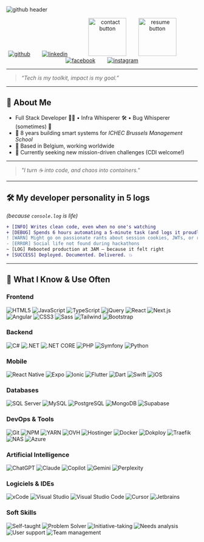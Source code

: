 <img src="https://raw.github.com/qveys/qveys/master/images/header.svg" alt="github header"/>

<p align="center">
  <a href="https://github.com/qveys" target="_blank" style="cursor: pointer;"><img src="https://raw.github.com/qveys/qveys/master/images/github.svg" alt="github"/></a>
  &nbsp;&nbsp;&nbsp;&nbsp;&nbsp;&nbsp;
  <a href="https://linkedin.com/in/qveys" target="_blank" style="cursor: pointer;"><img src="https://raw.github.com/qveys/qveys/master/images/linkedin.svg" alt="linkedin"/></a>
  &nbsp;&nbsp;&nbsp;&nbsp;&nbsp;&nbsp;&nbsp;&nbsp;&nbsp;&nbsp;&nbsp;&nbsp;
  <a href="mailto:contact@quentinveys.be" target="_blank" style="cursor: pointer;"><img width="100px" src="https://raw.github.com/qveys/qveys/master/images/contact.svg" alt="contact button"/></a>
  &nbsp;&nbsp;&nbsp;&nbsp;&nbsp;&nbsp;
  <a href="https://raw.github.com/qveys/portfolio/master/public/resume.pdf" target="_blank" style="cursor: pointer;"><img width="100px" src="https://raw.github.com/qveys/qveys/master/images/resume.svg" alt="resume button"/></a>
  &nbsp;&nbsp;&nbsp;&nbsp;&nbsp;&nbsp;&nbsp;&nbsp;&nbsp;&nbsp;&nbsp;&nbsp;
  <a href="https://facebook.com/qveys" target="_blank" style="cursor: pointer;"><img src="https://raw.github.com/qveys/qveys/master/images/facebook.svg" alt="facebook"/></a>
  &nbsp;&nbsp;&nbsp;&nbsp;&nbsp;&nbsp;
  <a href="https://instagram.com/qveys" target="_blank" style="cursor: pointer;"><img src="https://raw.github.com/qveys/qveys/master/images/instagram.svg" alt="instagram"/></a>
</p>

---

> _“Tech is my toolkit, impact is my goal.”_

---

## 🚀 About Me

- Full Stack Developer 🧑‍💻 • Infra Whisperer 🛠 • Bug Whisperer (sometimes) 🐞
- 💼 8 years building smart systems for *ICHEC Brussels Management School*
- 📍 Based in Belgium, working worldwide
- 🚀 Currently seeking new mission-driven challenges (CDI welcome!)

---

> _"I turn ☕ into code, and chaos into containers."_

---

## 🛠️ My developer personality in 5 logs 
*(because `console.log` is life)*

```diff
+ [INFO] Writes clean code, even when no one's watching
+ [DEBUG] Spends 6 hours automating a 5-minute task (and logs it proudly)
! [WARN] Might go on passionate rants about session cookies, JWTs, or reverse proxies
- [ERROR] Social life not found during hackathons
~ [LOG] Rebooted production at 3AM — because it felt right
+ [SUCCESS] Deployed. Documented. Delivered. 💥
```

---

## 🧠 What I Know & Use Often

### Frontend

<img src="https://img.shields.io/badge/HTML5-E34F26?style=for-the-badge&logo=html5&logoColor=white" alt="HTML5"/> 
<img src="https://img.shields.io/badge/JavaScript-F7DF1E?style=for-the-badge&logo=javascript&logoColor=black" alt="JavaScript"/> 
<img src="https://img.shields.io/badge/TypeScript-007ACC?style=for-the-badge&logo=typescript&logoColor=white" alt="TypeScript"/> 
<img src="https://img.shields.io/badge/jQuery-0769AD?style=for-the-badge&logo=jquery&logoColor=white" alt="jQuery"/> 
<img src="https://img.shields.io/badge/React-20232A?style=for-the-badge&logo=react&logoColor=61DAFB" alt="React"/> 
<img src="https://img.shields.io/badge/Next.js-000000?style=for-the-badge&logo=next.js&logoColor=white" alt="Next.js"/> 
<img src="https://img.shields.io/badge/Angular-DD0031?style=for-the-badge&logo=angular&logoColor=white" alt="Angular"/> 
<img src="https://img.shields.io/badge/CSS3-1572B6?style=for-the-badge&logo=csswizardry&logoColor=white" alt="CSS3"/> 
<img src="https://img.shields.io/badge/Sass-CC6699?style=for-the-badge&logo=sass&logoColor=white" alt="Sass"/> 
<img src="https://img.shields.io/badge/Tailwind_CSS-38B2AC?style=for-the-badge&logo=tailwind-css&logoColor=white" alt="Tailwind"/> 
<img src="https://img.shields.io/badge/Bootstrap-563D7C?style=for-the-badge&logo=bootstrap&logoColor=white" alt="Bootstrap"/>

### Backend

<img src="https://img.shields.io/badge/c%23-%23239120.svg?style=for-the-badge&logo=csharp&logoColor=white" alt="C#"/> 
<img src="https://img.shields.io/badge/.NET-5C2D91?style=for-the-badge&logo=.net&logoColor=white" alt=".NET"/> 
<img src="https://img.shields.io/badge/.NET_Core-512BD4?style=for-the-badge&logo=.net&logoColor=white" alt=".NET CORE"/>
<img src="https://img.shields.io/badge/PHP-777BB4?style=for-the-badge&logo=php&logoColor=white" alt="PHP"/>
<img src="https://img.shields.io/badge/Symfony-000000?style=for-the-badge&logo=symfony&logoColor=white" alt="Symfony"/>
<img src="https://img.shields.io/badge/Python-3776AB?style=for-the-badge&logo=python&logoColor=white" alt="Python"/>

### Mobile

<img src="https://img.shields.io/badge/React_Native-20232A?style=for-the-badge&logo=react&logoColor=61DAFB" alt="React Native"/> 
<img src="https://img.shields.io/badge/Expo-000020?style=for-the-badge&logo=expo&logoColor=white" alt="Expo"/> 
<img src="https://img.shields.io/badge/Ionic-3880FF?style=for-the-badge&logo=ionic&logoColor=white" alt="Ionic"/> 
<img src="https://img.shields.io/badge/Flutter-02569B?style=for-the-badge&logo=flutter&logoColor=white" alt="Flutter"/> 
<img src="https://img.shields.io/badge/Dart-0175C2?style=for-the-badge&logo=dart&logoColor=white" alt="Dart"/> 
<img src="https://img.shields.io/badge/Swift-FA7343?style=for-the-badge&logo=swift&logoColor=white" alt="Swift"/>
<img src="https://img.shields.io/badge/iOS-000000?style=for-the-badge&logo=apple&logoColor=white" alt="iOS"/>

### Databases

<img src="https://img.shields.io/badge/Microsoft%20SQL%20Server-CC2927?style=for-the-badge&logo=microsoft%20sql%20server&logoColor=white" alt="SQL Server"/> 
<img src="https://img.shields.io/badge/mysql-4479A1.svg?style=for-the-badge&logo=mysql&logoColor=white" alt="MySQL"/> 
<img src="https://img.shields.io/badge/postgres-%23316192.svg?style=for-the-badge&logo=postgresql&logoColor=white" alt="PostgreSQL"/> 
<img src="https://img.shields.io/badge/MongoDB-%234ea94b.svg?style=for-the-badge&logo=mongodb&logoColor=white" alt="MongoDB"/> 
<img src="https://img.shields.io/badge/Supabase-3ECF8E?style=for-the-badge&logo=supabase&logoColor=white" alt="Supabase"/>

### DevOps & Tools

<img src="https://img.shields.io/badge/Git-F05032?style=for-the-badge&logo=git&logoColor=white" alt="Git"/>
<img src="https://img.shields.io/badge/NPM-%23CB3837.svg?style=for-the-badge&logo=npm&logoColor=white" alt="NPM"/> 
<img src="https://img.shields.io/badge/yarn-%232C8EBB.svg?style=for-the-badge&logo=yarn&logoColor=white" alt="YARN"/> 
<img src="https://img.shields.io/badge/ovh-%23123F6D.svg?style=for-the-badge&logo=ovh&logoColor=#123F6D" alt="OVH"/> 
<img src="https://img.shields.io/badge/Hostinger-673DE6?style=for-the-badge&logo=hostinger&logoColor=white" alt="Hostinger"/> 
<img src="https://img.shields.io/badge/Docker-2496ED?style=for-the-badge&logo=docker&logoColor=white" alt="Docker"/>
<img src="https://img.shields.io/badge/Dokploy-006AFF?style=for-the-badge&logo=digitalocean&logoColor=white" alt="Dokploy"/>
<img src="https://img.shields.io/badge/Traefik-24A1C1?style=for-the-badge&logo=traefikmesh&logoColor=white" alt="Traefik"/>
<img src="https://img.shields.io/badge/NAS-36454F?style=for-the-badge&logo=synology&logoColor=white" alt="NAS"/>
<img src="https://img.shields.io/badge/azure-%230072C6.svg?style=for-the-badge&logo=microsoftazure&logoColor=white" alt="Azure"/> 

### Artificial Intelligence

<img src="https://img.shields.io/badge/ChatGPT-74aa9c?style=for-the-badge&logo=openai&logoColor=white" alt="ChatGPT"/> 
<img src="https://img.shields.io/badge/Claude-d97757?style=for-the-badge&logo=claude&logoColor=white" alt="Claude"/> 
<img src="https://img.shields.io/badge/github%20copilot-000000?style=for-the-badge&logo=githubcopilot&logoColor=white" alt="Copilot"/> 
<img src="https://img.shields.io/badge/Google%20Gemini-8E75B2?style=for-the-badge&logo=googlegemini&logoColor=white" alt="Gemini"/> 
<img src="https://img.shields.io/badge/perplexity-000000?style=for-the-badge&logo=perplexity&logoColor=088F8F" alt="Perplexity"/>

### Logiciels & IDEs

<img src="https://img.shields.io/badge/Xcode-007ACC?style=for-the-badge&logo=Xcode&logoColor=white" alt="xCode"/> 
<img src="https://img.shields.io/badge/Visual%20Studio-5C2D91.svg?style=for-the-badge&logo=visual-studio&logoColor=white" alt="Visual Studio"/> 
<img src="https://img.shields.io/badge/Visual%20Studio%20Code-0078d7.svg?style=for-the-badge&logo=visual-studio-code&logoColor=white" alt="Visual Studio Code"/> 
<img src="https://img.shields.io/badge/Cursor-0E1117?style=for-the-badge&logo=cursor&logoColor=white" alt="Cursor"/>
<img src="https://img.shields.io/badge/JetBrains-000000?style=for-the-badge&logo=jetbrains&logoColor=white" alt="Jetbrains"/>

### Soft Skills

<img src="https://img.shields.io/badge/Self--taught-6E40C9?style=for-the-badge&logo=ReadTheDocs&logoColor=white" alt="Self-taught"/> 
<img src="https://img.shields.io/badge/Problem%20Solver-FF6B6B?style=for-the-badge&logo=HackTheBox&logoColor=white" alt="Problem Solver"/> 
<img src="https://img.shields.io/badge/Initiative--taking-2ECC71?style=for-the-badge&logo=PowerShell&logoColor=white" alt="Initiative-taking"/> 
<img src="https://img.shields.io/badge/Needs%20analysis-FFB100?style=for-the-badge&logo=SimpleAnalytics&logoColor=white" alt="Needs analysis"/> 
<img src="https://img.shields.io/badge/User%20support-00BFFF?style=for-the-badge&logo=Zendesk&logoColor=white" alt="User support"/> 
<img src="https://img.shields.io/badge/Team%20management-E91E63?style=for-the-badge&logo=GoogleGroups&logoColor=white" alt="Team management"/>